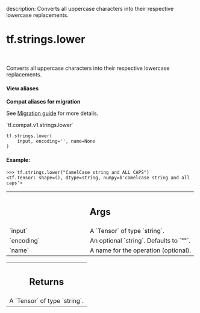 description: Converts all uppercase characters into their respective lowercase replacements.

<div itemscope itemtype="http://developers.google.com/ReferenceObject">
<meta itemprop="name" content="tf.strings.lower" />
<meta itemprop="path" content="Stable" />
</div>

# tf.strings.lower

<!-- Insert buttons and diff -->

<table class="tfo-notebook-buttons tfo-api nocontent" align="left">

</table>



Converts all uppercase characters into their respective lowercase replacements.

<section class="expandable">
  <h4 class="showalways">View aliases</h4>
  <p>
<b>Compat aliases for migration</b>
<p>See
<a href="https://www.tensorflow.org/guide/migrate">Migration guide</a> for
more details.</p>
<p>`tf.compat.v1.strings.lower`</p>
</p>
</section>

<pre class="devsite-click-to-copy prettyprint lang-py tfo-signature-link">
<code>tf.strings.lower(
    input, encoding='', name=None
)
</code></pre>



<!-- Placeholder for "Used in" -->


#### Example:



```
>>> tf.strings.lower("CamelCase string and ALL CAPS")
<tf.Tensor: shape=(), dtype=string, numpy=b'camelcase string and all caps'>
```

<!-- Tabular view -->
 <table class="responsive fixed orange">
<colgroup><col width="214px"><col></colgroup>
<tr><th colspan="2"><h2 class="add-link">Args</h2></th></tr>

<tr>
<td>
`input`
</td>
<td>
A `Tensor` of type `string`.
</td>
</tr><tr>
<td>
`encoding`
</td>
<td>
An optional `string`. Defaults to `""`.
</td>
</tr><tr>
<td>
`name`
</td>
<td>
A name for the operation (optional).
</td>
</tr>
</table>



<!-- Tabular view -->
 <table class="responsive fixed orange">
<colgroup><col width="214px"><col></colgroup>
<tr><th colspan="2"><h2 class="add-link">Returns</h2></th></tr>
<tr class="alt">
<td colspan="2">
A `Tensor` of type `string`.
</td>
</tr>

</table>


